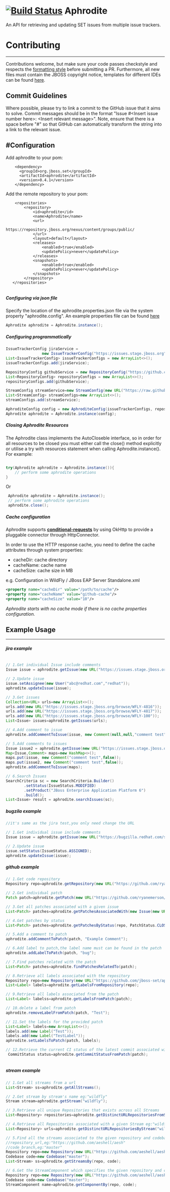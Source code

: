 [![Build Status](https://travis-ci.org/jboss-set/aphrodite.svg?branch=master)](https://travis-ci.org/jboss-set/aphrodite)
Aphrodite
===========
An API for retrieving and updating SET issues from multiple issue trackers.

# Contributing
------------
Contributions welcome, but make sure your code passes checkstyle and respects the [formatting style](https://github.com/jboss-set/aphrodite/blob/master/ide-configs/eclipse/formatter.xml) before submitting a PR.  Furthermore, all new files must contain the JBOSS copyright notice, templates for different IDEs can be found [here](https://github.com/jboss-set/aphrodite/tree/master/ide-configs).

## Commit Guidelines
Where possible, please try to link a commit to the GitHub issue that it aims to solve.  Commit messages should be in the format "Issue #\<Insert issue number here\>: \<Insert relevant message\>". Note, ensure that there is a space before "#<Issue number>" so that GitHub can automatically transform the string into a link to the relevant issue. 

#Configuration
------------
Add aphrodite to your pom:
```maven
    <dependency>
      <groupId>org.jboss.set</groupId>
      <artifactId>aphrodite</artifactId>
      <version>0.4.1</version>
    </dependency>
```
Add the remote repository to your pom:
```maven
	<repositories>
        <repository>
            <id>aphrodite</id>
            <name>Aphrodite</name>
            <url>
            	https://repository.jboss.org/nexus/content/groups/public/
            </url>
            <layout>default</layout>
            <releases>
                <enabled>true</enabled>
                <updatePolicy>never</updatePolicy>
            </releases>
            <snapshots>
                <enabled>true</enabled>
                <updatePolicy>never</updatePolicy>
            </snapshots>
        </repository>
   </repositories>
   
```

##### Configuring via json file
Specify the location of the aphrodite.properties.json file via the system property "aphrodite.config". An example properties file can be found [here](https://github.com/jboss-set/aphrodite/blob/master/aphrodite.properties.json.example)
```java
Aphrodite aphrodite = Aphrodite.instance();
```

##### Configuring programmatically
```java
IssueTrackerConfig jiraService =
                new IssueTrackerConfig("https://issues.stage.jboss.org", "your username", "your password", "jira", 200);
List<IssueTrackerConfig> issueTrackerConfigs = new ArrayList<>();
issueTrackerConfigs.add(jiraService);

RepositoryConfig githubService = new RepositoryConfig("https://github.com/", "your username", "your password", "github");
List<RepositoryConfig> repositoryConfigs = new ArrayList<>();
repositoryConfigs.add(githubService);

StreamConfig streamService=new StreamConfig(new URL("https://raw.githubusercontent.com/jboss-set/jboss-streams/master/streams.json"), StreamType.JSON);
List<StreamConfig> streamConfigs=new ArrayList<>();
streamConfigs.add(streamService);

AphroditeConfig config = new AphroditeConfig(issueTrackerConfigs, repositoryConfigs, streamConfigs);
Aphrodite aphrodite = Aphrodite.instance(config);
```
##### Closing Aphrodite Resources
The Aphrodite class implements the AutoCloseble interface, so in order for all resources to be closed you must either call the close() method explicitly or utilise a try with resources statement when calling Aphrodite.instance(). For example:
 ```java
 
 try(Aphrodite aphrodite = Aphrodite.instance()){
     // perform some aphrodite operations
 }
``` 
Or
```java
 Aphrodite aphrodite = Aphrodite.instance();
 // perform some aphrodite operations
 aphrodite.close();
 ```
##### Cache configuration
Aphrodite supports **[conditional-requests](https://developer.github.com/v3/#conditional-requests)** by using OkHttp to provide a pluggable connector through HttpConnector.

In order to use the HTTP response cache, you need to define the cache attributes through system properties:

* cacheDir: cache directory
* cacheName: cache name
* cacheSize: cache size in MB

e.g. Configuration in WildFly / JBoss EAP Server Standalone.xml

```xml
<property name="cacheDir" value="/path/to/cache"/>
<property name="cacheName" value="github-cache"/>
<property name="cacheSize" value="10"/>
```

_Aphrodite starts with no cache mode if there is no cache properties configuration._
## Example Usage
------------
##### jira example
```java

// 1.Get individual Issue include comments
Issue issue = aphrodite.getIssue(new URL("https://issues.stage.jboss.org/browse/WFLY-100"));

// 2.Update issue
issue.setAssignee(new User("abc@redhat.com","redhat"));
aphrodite.updateIssue(issue);

// 3.Get issues
Collection<URL> urls=new ArrayList<>();
urls.add(new URL("https://issues.stage.jboss.org/browse/WFLY-4816"));
urls.add(new URL("https://issues.stage.jboss.org/browse/WFLY-4817"));
urls.add(new URL("https://issues.stage.jboss.org/browse/WFLY-100"));
List<Issue> issues=aphrodite.getIssues(urls);

// 4.Add comment to issue
aphrodite.addCommentToIssue(issue, new Comment(null,null,"comment test",false));

// 5.Add comments to issues
Issue issue2 = aphrodite.getIssue(new URL("https://issues.stage.jboss.org/browse/WFLY-100"));
Map<Issue,Comment> maps=new HashMap<>();
maps.put(issue, new Comment("comment test",false));
maps.put(issue2, new Comment("comment test",false));
aphrodite.addCommentToIssue(maps);

// 6.Search Issues
SearchCriteria sc = new SearchCriteria.Builder()
        .setStatus(IssueStatus.MODIFIED)
        .setProduct("JBoss Enterprise Application Platform 6")
        .build();
List<Issue> result = aphrodite.searchIssues(sc);

```
##### bugzila example
```java
//it's same as the jira test,you only need change the URL

// 1.Get individual issue include comments
Issue issue = aphrodite.getIssue(new URL("https://bugzilla.redhat.com/show_bug.cgi?id=1184440"));

// 2.Update issue
issue.setStatus(IssueStatus.ASSIGNED);
aphrodite.updateIssue(issue);
```
##### github example
```java
// 1.Get code repository
Repository repo=aphrodite.getRepository(new URL("https://github.com/ryanemerson/aphrodite_test"));

// 2.Get individual patch
Patch patch=aphrodite.getPatch(new URL("https://github.com/ryanemerson/aphrodite_test/pull/1"));

// 3.Get all patches associated with a given issue
List<Patch> patches=aphrodite.getPatchesAssociatedWith(new Issue(new URL("https://issues.redhat.com/browse/WFLY-100")));

// 4.Get patches by status
List<Patch> patches=aphrodite.getPatchesByStatus(repo, PatchStatus.CLOSED);

// 5.Add a comment to patch
aphrodite.addCommentToPatch(patch, "Example Comment");

// 6.Add label to patch,the label name must can be found in the patch
aphrodite.addLabelToPatch(patch, "bug");

// 7.Find patches related with the patch
List<Patch> patches=aphrodite.findPatchesRelatedTo(patch);

// 8.Retrieve all labels associated with the repository
Repository repo=new Repository(new URL("https://github.com/jboss-set/aphrodite_test"));
List<Label> labels=aphrodite.getLabelsFromRepository(repo);

// 9.Retrieve all labels associated from the patch
List<Label> labelss=aphrodite.getLabelsFromPatch(patch);

// 10.delete a label from patch
aphrodite.removeLabelFromPatch(patch, "Test");

// 11.Set the labels for the provided patch
List<Label> labels=new ArrayList<>();
labels.add(new Label("Test"));
labels.add(new Label("TestLabel"));
aphrodite.setLabelsToPatch(patch, labels);

// 12.Retrieve the current CI status of the latest commit associated with a given patch
 CommitStatus status=aphrodite.getCommitStatusFromPatch(patch); 
 
```
##### stream example
```java
// 1.Get all streams from a url
List<Stream> ss=aphrodite.getAllStreams();

// 2.Get stream by stream's name eg:"wildfly"
Stream stream=aphrodite.getStream("wildfly");

// 3.Retrieve all unique Repositories that exists across all Streams
List<Repository> repositories=aphrodite.getDistinctURLRepositoriesFromStreams();

// 4.Retrieve all Repositories associated with a given Stream eg:"wildfly"
List<Repository> urls=aphrodite.getDistinctURLRepositoriesByStream("wildfly");

// 5.Find all the streams associated to the given repository and codebase
//repository_url,eg:"https://github.com/aeshell/aesh"
//code_branch,eg:"master"
Repository repo=new Repository(new URL("https://github.com/aeshell/aesh"));
Codebase code=new Codebase("master");
List<Stream> ss=aphrodite.getStreamsBy(repo, code);

// 6.Get the StreamComponent which specifies the given repository and codebase
Repository repo=new Repository(new URL("https://github.com/aeshell/aesh"));
Codebase code=new Codebase("master");
StreamComponent name=aphrodite.getComponentBy(repo, code);
		
```

